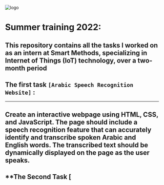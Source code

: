 
![logo](https://github.com/user-attachments/assets/8db5bbef-e6be-44e0-9ff8-e8175b583b80)

# **Summer training 2022:**
**This repository contains all the tasks I worked on as an intern at Smart Methods, specializing in Internet of Things (IoT) technology, over a two-month period**
----------------
## **The first task `[Arabic Speech Recognition Website]`** :
-----------------------

Create an interactive webpage using HTML, CSS, and JavaScript. The page should include a speech recognition feature that can accurately identify and transcribe spoken Arabic and English words. The transcribed text should be dynamically displayed on the page as the user speaks.
---------------------
## **The Second Task [

